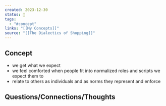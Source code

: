 ```yaml
---
created: 2023-12-30
status: 🔴
tags:
  - "#concept"
links: "[[My Concepts]]"
source: "[[The Dialectics of Shopping]]"
---
```

## Concept
- we get what we expect
- we feel comforted when people fit into normalized roles and scripts we expect them to
- relate to others as individuals and as norms they represent and enforce
## Questions/Connections/Thoughts